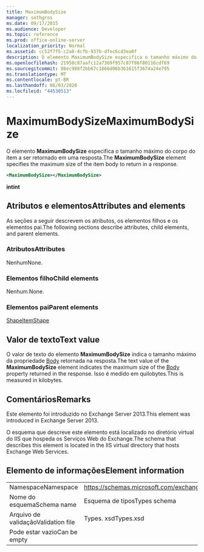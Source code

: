 ```yaml
---
title: MaximumBodySize
manager: sethgros
ms.date: 09/17/2015
ms.audience: Developer
ms.topic: reference
ms.prod: office-online-server
localization_priority: Normal
ms.assetid: cc52f7f5-c2a8-4cfb-937b-dfec6cd3ea0f
description: O elemento MaximumBodySize especifica o tamanho máximo do corpo do item a ser retornado em uma resposta.
ms.openlocfilehash: 21958c87aafc12a7369f957c87f86f80116cdf69
ms.sourcegitcommit: 88ec988f2bb67c1866d06b361615f3674a24e795
ms.translationtype: MT
ms.contentlocale: pt-BR
ms.lasthandoff: 06/03/2020
ms.locfileid: "44530513"
---
```

# <a name="maximumbodysize"></a><span data-ttu-id="2d506-103">MaximumBodySize</span><span class="sxs-lookup"><span data-stu-id="2d506-103">MaximumBodySize</span></span>

<span data-ttu-id="2d506-104">O elemento **MaximumBodySize** especifica o tamanho máximo do corpo do item a ser retornado em uma resposta.</span><span class="sxs-lookup"><span data-stu-id="2d506-104">The **MaximumBodySize** element specifies the maximum size of the item body to return in a response.</span></span> 
  
```XML
<MaximumBodySize></MaximumBodySize>
```

 <span data-ttu-id="2d506-105">**int**</span><span class="sxs-lookup"><span data-stu-id="2d506-105">**int**</span></span>
## <a name="attributes-and-elements"></a><span data-ttu-id="2d506-106">Atributos e elementos</span><span class="sxs-lookup"><span data-stu-id="2d506-106">Attributes and elements</span></span>

<span data-ttu-id="2d506-107">As seções a seguir descrevem os atributos, os elementos filhos e os elementos pai.</span><span class="sxs-lookup"><span data-stu-id="2d506-107">The following sections describe attributes, child elements, and parent elements.</span></span>
  
### <a name="attributes"></a><span data-ttu-id="2d506-108">Atributos</span><span class="sxs-lookup"><span data-stu-id="2d506-108">Attributes</span></span>

<span data-ttu-id="2d506-109">Nenhum</span><span class="sxs-lookup"><span data-stu-id="2d506-109">None.</span></span>
  
### <a name="child-elements"></a><span data-ttu-id="2d506-110">Elementos filho</span><span class="sxs-lookup"><span data-stu-id="2d506-110">Child elements</span></span>

<span data-ttu-id="2d506-111">Nenhum.</span><span class="sxs-lookup"><span data-stu-id="2d506-111">None.</span></span>
  
### <a name="parent-elements"></a><span data-ttu-id="2d506-112">Elementos pai</span><span class="sxs-lookup"><span data-stu-id="2d506-112">Parent elements</span></span>

[<span data-ttu-id="2d506-113">Shape</span><span class="sxs-lookup"><span data-stu-id="2d506-113">ItemShape</span></span>](itemshape.md)
  
## <a name="text-value"></a><span data-ttu-id="2d506-114">Valor de texto</span><span class="sxs-lookup"><span data-stu-id="2d506-114">Text value</span></span>

<span data-ttu-id="2d506-115">O valor de texto do elemento **MaximumBodySize** indica o tamanho máximo da propriedade [Body](body.md) retornada na resposta.</span><span class="sxs-lookup"><span data-stu-id="2d506-115">The text value of the **MaximumBodySize** element indicates the maximum size of the [Body](body.md) property returned in the response.</span></span> <span data-ttu-id="2d506-116">Isso é medido em quilobytes.</span><span class="sxs-lookup"><span data-stu-id="2d506-116">This is measured in kilobytes.</span></span> 
  
## <a name="remarks"></a><span data-ttu-id="2d506-117">Comentários</span><span class="sxs-lookup"><span data-stu-id="2d506-117">Remarks</span></span>

<span data-ttu-id="2d506-118">Este elemento foi introduzido no Exchange Server 2013.</span><span class="sxs-lookup"><span data-stu-id="2d506-118">This element was introduced in Exchange Server 2013.</span></span>
  
<span data-ttu-id="2d506-119">O esquema que descreve este elemento está localizado no diretório virtual do IIS que hospeda os Serviços Web do Exchange.</span><span class="sxs-lookup"><span data-stu-id="2d506-119">The schema that describes this element is located in the IIS virtual directory that hosts Exchange Web Services.</span></span>
  
## <a name="element-information"></a><span data-ttu-id="2d506-120">Elemento de informações</span><span class="sxs-lookup"><span data-stu-id="2d506-120">Element information</span></span>

|||
|:-----|:-----|
|<span data-ttu-id="2d506-121">Namespace</span><span class="sxs-lookup"><span data-stu-id="2d506-121">Namespace</span></span>  <br/> |https://schemas.microsoft.com/exchange/services/2006/types  <br/> |
|<span data-ttu-id="2d506-122">Nome do esquema</span><span class="sxs-lookup"><span data-stu-id="2d506-122">Schema name</span></span>  <br/> |<span data-ttu-id="2d506-123">Esquema de tipos</span><span class="sxs-lookup"><span data-stu-id="2d506-123">Types schema</span></span>  <br/> |
|<span data-ttu-id="2d506-124">Arquivo de validação</span><span class="sxs-lookup"><span data-stu-id="2d506-124">Validation file</span></span>  <br/> |<span data-ttu-id="2d506-125">Types. xsd</span><span class="sxs-lookup"><span data-stu-id="2d506-125">Types.xsd</span></span>  <br/> |
|<span data-ttu-id="2d506-126">Pode estar vazio</span><span class="sxs-lookup"><span data-stu-id="2d506-126">Can be empty</span></span>  <br/> ||
   

